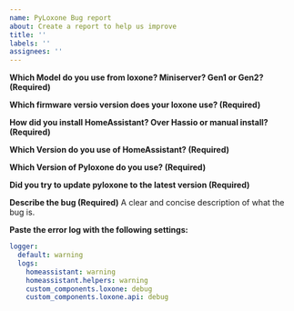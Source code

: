```yaml
---
name: PyLoxone Bug report
about: Create a report to help us improve
title: ''
labels: ''
assignees: ''
---
```


**Which Model do you use from loxone? Miniserver? Gen1 or Gen2? (Required)**

**Which firmware versio version does your loxone use? (Required)**

**How did you install HomeAssistant? Over Hassio or manual install?  (Required)**

**Which Version do you use of HomeAssistant?  (Required)**

**Which Version of Pyloxone do you use? (Required)**

**Did you try to update pyloxone to the latest version (Required)**

**Describe the bug (Required)**
A clear and concise description of what the bug is.

**Paste the error log with the following settings:**
```yaml
logger:
  default: warning
  logs:
    homeassistant: warning
    homeassistant.helpers: warning
    custom_components.loxone: debug
    custom_components.loxone.api: debug
```
